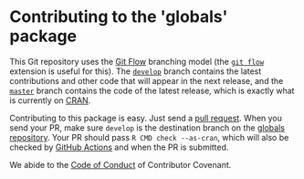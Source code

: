 
# Contributing to the 'globals' package

This Git repository uses the [Git Flow](https://nvie.com/posts/a-successful-git-branching-model/) branching model (the [`git flow`](https://github.com/petervanderdoes/gitflow-avh) extension is useful for this).  The [`develop`](https://github.com/HenrikBengtsson/globals/tree/develop) branch contains the latest contributions and other code that will appear in the next release, and the [`master`](https://github.com/HenrikBengtsson/globals) branch contains the code of the latest release, which is exactly what is currently on [CRAN](https://cran.r-project.org/package=globals).

Contributing to this package is easy.  Just send a [pull request](https://help.github.com/articles/using-pull-requests/).  When you send your PR, make sure `develop` is the destination branch on the [globals repository](https://github.com/HenrikBengtsson/globals).  Your PR should pass `R CMD check --as-cran`, which will also be checked by  <a href="https://github.com/HenrikBengtsson/globals/actions?query=workflow%3AR-CMD-check">GitHub Actions</a> and  when the PR is submitted.

We abide to the [Code of Conduct](https://www.contributor-covenant.org/version/2/0/code_of_conduct/) of Contributor Covenant.
